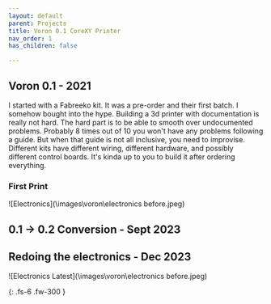 ```yaml
---
layout: default
parent: Projects
title: Voron 0.1 CoreXY Printer
nav_order: 1
has_children: false

---
```


## [](#header-2)Voron 0.1 - 2021
I started with a Fabreeko kit. It was a pre-order and their first batch. I somehow bought into the hype. Building a 3d printer with documentation is really not hard. The hard part is to be able to smooth over undocumented problems. Probably 8 times out of 10 you won't have any problems following a guide. But when that guide is not all inclusive, you need to improvise.
Different kits have different wiring, different hardware, and possibly different control boards. It's kinda up to you to build it after ordering everything.

### [](#header-3)First Print
![Electronics](\images\voron\electronics before.jpeg)

## [](#header-2)0.1 -> 0.2 Conversion - Sept 2023


## [](#header-2)Redoing the electronics - Dec 2023

![Electronics Latest](\images\voron\electronics before.jpeg)

{: .fs-6 .fw-300 }